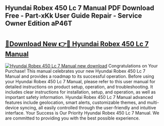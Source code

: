 ## Hyundai Robex 450 Lc 7 Manual PDF Download Free - Part-xKk User Guide Repair - Service Owner Edition aP46T

# <h2><a href="http://bc80038.oget.top/?id=Hyundai+Robex+450+Lc+7+Manual">🔗Download New 👉🔴 Hyundai Robex 450 Lc 7 Manual</a></h2>

[![Hyundai Robex 450 Lc 7 Manual new download](https://i.imgur.com/5g1atiW.png)](http://bc80038.oget.top/?id=Hyundai+Robex+450+Lc+7+Manual)
Congratulations on Your Purchase! This manual celebrates your new Hyundai Robex 450 Lc 7 Manual and provides a roadmap to its successful operation. Before using your Hyundai Robex 450 Lc 7 Manual, please refer to this user manual for detailed instructions on product setup, operation, and troubleshooting. It includes clear instructions for installation, setup, and operation, as well as important safety information. Hyundai Robex 450 Lc 7 Manual advanced features include geolocation, smart alerts, customizable themes, and multi-device syncing, all easily controlled through the user-friendly and intuitive interface. Your Success is Our Priority Hyundai Robex 450 Lc 7 Manual. We are committed to providing you with the best possible experience.
